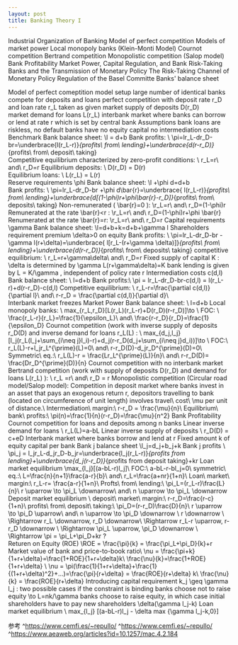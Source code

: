 ```yaml
---
layout: post
title: Banking Theory I
---
```



Industrial Organization of Banking 
Model of perfect competition
Models of market power
Local monopoly banks (Klein-Monti Model)
Cournot competition
Bertrand competition
Monopolistic competition (Salop model)
Bank Profitability 
Market Power, Capital Regulation, and Bank Risk-Taking
Banks and the Transmission of Monetary Policy
The Risk-Taking Channel of Monetary Policy
Regulation of the Basel Committe
Banks' balance sheet

Model of perfect comeptition
model setup
large number of identical banks compete for deposits and loans
perfect competition with deposit rate r_D  and loan rate r_L  taken as given
market supply of deposits D(r_D)   
market demand for loans L(r_L) 
interbank market where banks can borrow or lend at rate r which is set by central bank 
Assumptions
bank loans are riskless, no default
banks have no equity capital
no intermediation costs
Benchmark
Bank balance sheet: \\l = d+b 
Bank profits:  \\ \pi=lr_L-dr_D-br=\underbrace{l(r_L-r)}_{profits\ from\ lending}+\underbrace{d(r-r_D)}_{profits\ from\ deposit\ taking}  
Competitive equilibrium characterized by zero-profit conditions: \\ r_L=r\ and\ r_D=r 
Equilibrium deposits: \\ D(r_D) = D(r)  
Equilibrium loans: \\ L(r_L) = L(r)  
Reserve requirements \phi 
Bank balance sheet: \\l +\phi d=d+b  
Bank profits: \\ \pi=lr_L-dr_D-br +\phi d\bar{r}=\underbrace{ l(r_L-r)}_{profits\ from\ lending}+\underbrace{d[(1-\phi)r+\phi\bar{r}-r_D]}_{profits\ from\ deposits\ taking} 
Non-remunerated ( \bar{r}=0 ): \\r_L=r\ and\ r_D=(1-\phi)r 
Remunerated at the rate \bar{r}<r : \\r_L=r\ and\ r_D=(1-\phi)r+\phi \bar{r} 
Renumerated at the rate \bar{r}=r: \\r_L=r\ and\ r_D=r 
Capital requirements \gamma 
Bank balance sheet: \\l=d+b+k=d+b+\gamma l 
Shareholders requirement premium \delta>0 on equity
Bank profits: \\ \pi=lr_L-dr_D-br -\gamma l(r+\delta)=\underbrace{ l[r_L-(r+\gamma \delta)]}_{profits\ from\ lending}+\underbrace{d(r-r_D)}_{profits\ from\ deposits\ taking} 
competitive equilibrium: \\  r_L=r+\gamma\delta\ and\ r_D=r 
Fixed supply of capital K : 
\delta   is determined by \gamma L(r+\gamma\delta)=K 
bank lending is given by L = K/\gamma , independent of policy rate r 
Intermediation costs c(d,l) 
Bank balance sheet: \\ l=d+b 
Bank profits:\\ \pi = lr_L-dr_D-br-c(d,l) = l(r_L-r)+d(r-r_D)-c(d,l) 
Competitive equilibrium: \\ r_L-r=\frac{\partial c(d,l)}{\partial l}\ and\ r-r_D = \frac{\partial c(d,l)}{\partial d}\  
Interbank market freezes 
Market Power
Bank balance sheet: \\ l=d+b 
Local monopoly banks: \\ max_{r_L,r_D}[L(r_L)(r_L-r)+D(r_D)(r-r_D)]\to \\ FOC: \ \frac{r_L-r}{r_L}=\frac{1}{\epsilon_L}\ and\ \frac{r-r_D}{r_D}=\frac{1}{\epsilon_D} 
Cournot competition (work with inverse supply of deposits r_D(D) and inverse demand for loans r_L(L) : \\ max_{d_j,l_j}[l_j(r_L(l_j+\sum_{i\neq j}l_i)-r)+d_j(r-r_D(d_j+\sum_{i\neq j}d_i))]\to \\  FOC:\ r_L(L)-r+l_jr_L^{\prime}(L)=0\ and\ r-r_D(D)-d_jr_D^{\prime}(D)=0\\ Symmetric\ eq.:\ r_L(L)-r = \frac{Lr_L^{\prime}(L)}{n}\ and\ r-r_D(D)= \frac{Dr_D^{\prime}(D)}{n} 
Cournot competition with no interbank market
Bertrand competition (work with supply of deposits D(r_D) and demand for loans L(r_L) ): \\ r_L =r\ and\ r_D = r 
Monopolistic competition (Circular road model/Salop model): Competition in deposit market where banks invest in an asset that pays an exogenous return r, depositors travelling to bank (located on circumference of unit length) involves travel\ cost\ \mu per unit of distance.\\ Intermediation\ margin:\ r-r_D = \frac{\mu}{n}\\ Equilibrium\ bank\ profits:\ \pi(n)=\frac{1}{n}(r-r_D)=\frac{\mu}{n^2} 
Bank Profitability
Cournot competition for loans and deposits among n banks
Linear inverse demand for loans \\ r_L(L)=a-bL 
Linear inverse supply of deposits \\ r_D(D) = c+eD 
Interbank market where banks borrow and lend at r 
Fixed amount k of equity capital per bank
Bank j balance sheet \\l_j=d_j+b_j+k 
Bank j profits \\ \pi_j = l_jr_L-d_jr_D-b_jr=\underbrace{l_j(r_L-r)}_{profits from lending}+\underbrace{d_j(r-r_D)}_{profits from deposit taking}+kr 
Loan market equilibrium \\max_{l_j}[(a-bL-r)l_j]\\ FOC:\ a-bL-r-bl_j=0\\ symmetric\ eq.:\ L=\frac{n}{n+1}\frac{a-r}{b}\ and\ r_L=\frac{a+nr}{1+n}\\ Loan\ market\ margin:\ r_L-r= \frac{a-r}{1+n}\\ Profts\ from\ lending:\ \pi_L=(r_L-r)\frac{L}{n}\\ r \uparrow \to  \pi_L \downarrow\ and\ n \uparrow \to \pi_L \downarrow  
Deposit market equilibrium \\ deposit\ market\ margin:\ r-r_D=\frac{r-c}{1+n}\\ profits\ from\ deposit\ taking:\ \pi_D=(r-r_D)\frac{D}{n}\\ r \uparrow \to  \pi_D \uparrow\ and\ n \uparrow \to \pi_D \downarrow 
 \\ r \downarrow \\ \Rightarrow r_L \downarrow, r_D \downarrow\\ \Rightarrow r_L-r \uparrow, r-r_D \downarrow \\ \Rightarrow \pi_L \uparrow, \pi_D \downarrow \\ \Rightarrow \pi = \pi_L+\pi_D+kr ?  
Returen on Equity (ROE) \\ROE = \frac{\pi}{k} = \frac{\pi_L+\pi_D}{k}+r  
Market value of bank and price-to-book ratio\\ \nu = \frac{\pi+k}{1+r+\delta}=\frac{1+ROE}{1+r+\delta}k\\  \frac{\nu}{k}=\frac{1+ROE}{1+r+\delta}  \\  \nu = \pi(\frac{1}{1+r+\delta}+\frac{1}{(1+r+\delta)^2}+...)=\frac{\pi}{r+\delta} = \frac{ROE}{r+\delta} k\\ \frac{\nu}{k} = \frac{ROE}{r+\delta} 
Introducing capital requirement k_j \geq \gamma l_j  : two possible cases if the constraint is binding
banks choose not to raise equity \to L=nk/\gamma 
banks choose to raise equity, in which case initial shareholders have to pay new shareholders \delta(\gamma l_j-k) 
Loan market equilibrium \\ max_{l_j} [(a-bL-r)l_j - \delta max \{\gamma l_j-k,0\}] 


参考
^https://www.cemfi.es/~repullo/
^https://www.cemfi.es/~repullo/
^https://www.aeaweb.org/articles?id=10.1257/mac.4.2.184
